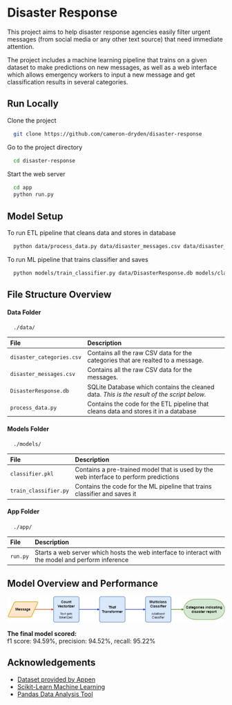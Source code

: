 
# Disaster Response

This project aims to help disaster response agencies easily filter urgent messages (from social media or any other text source) that need immediate attention. 

The project includes a machine learning pipeline that trains on a given dataset to make predictions on new messages, as well as a web interface which allows emergency workers to input a new message and get classification results in several categories.


## Run Locally

Clone the project

```bash
  git clone https://github.com/cameron-dryden/disaster-response
```

Go to the project directory

```bash
  cd disaster-response
```

Start the web server

```bash
  cd app
  python run.py
```


## Model Setup

To run ETL pipeline that cleans data and stores in database

```bash
  python data/process_data.py data/disaster_messages.csv data/disaster_categories.csv data/DisasterResponse.db
```

To run ML pipeline that trains classifier and saves
```bash
  python models/train_classifier.py data/DisasterResponse.db models/classifier.pkl
```

## File Structure Overview

#### Data Folder

```bash
  ./data/
```

| File | Description                |
| :-------- | :------------------------- |
| `disaster_categories.csv` | Contains all the raw CSV data for the categories that are realted to a message. |
| `disaster_messages.csv` | Contains all the raw CSV data for the messages. |
| `DisasterResponse.db` | SQLite Database which contains the cleaned data. *This is the result of the script below.* |
| `process_data.py` | Contains the code for the ETL pipeline that cleans data and stores it in a database |

#### Models Folder

```bash
  ./models/
```

| File | Description                |
| :-------- | :------------------------- |
| `classifier.pkl` | Contains a pre-trained model that is used by the web interface to perform predictions |
| `train_classifier.py` | Contains the code for the ML pipeline that trains classifier and saves it |

#### App Folder

```bash
  ./app/
```

| File | Description                |
| :-------- | :------------------------- |
| `run.py` | Starts a web server which hosts the web interface to interact with the model and perform inference |


## Model Overview and Performance
![ML Pipeline Diagram](ML_Pipeline.png?raw=true)

**The final model scored:** \
f1 score: 94.59%, precision: 94.52%, recall: 95.22%



## Acknowledgements
 - [Dataset provided by Appen](https://appen.com/)
 - [Scikit-Learn Machine Learning](https://scikit-learn.org/stable/)
 - [Pandas Data Analysis Tool](https://pandas.pydata.org/docs/)

